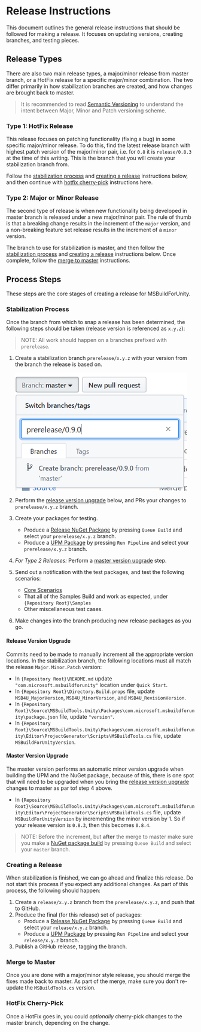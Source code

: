 # Release Instructions

This document outlines the general release instructions that should be followed for making a release. It focuses on updating versions, creating branches, and testing pieces.

## Release Types

There are also two main release types, a major/minor release from master branch, or a HotFix release for a specific major/minor combination. The two differ primarily in how stabilization branches are created, and how changes are brought back to master.

> It is recommended to read [Semantic Versioning](https://semver.org/) to understand the intent between Major, Minor and Patch versioning scheme.

### Type 1: HotFix Release

This release focuses on patching functionality (fixing a bug) in some specific major/minor release. To do this, find the latest release branch with highest patch version of the major/minor pair, i.e. for `0.8` it is `release/0.8.3` at the time of this writing. This is the branch that you will create your stabilization branch from.

Follow the [stabilization process](###stabilization-process) and [creating a release](###creating-a-release) instructions below, and then continue with [hotfix cherry-pick](###hotfix-cherry-pick) instructions here.

### Type 2: Major or Minor Release

The second type of release is when new functionality being developed in master branch is released under a new major/minor pair. The rule of thumb is that a breaking change results in the increment of the `major` version, and a non-breaking feature set release results in the increment of a `minor` version.

The branch to use for stabilization is master, and then follow the [stabilization process](###stabilization-process) and [creating a release](###creating-a-release) instructions below. Once complete, follow the [merge to master](###merge-to-master) instructions.

## Process Steps

These steps are the core stages of creating a release for MSBuildForUnity.

### Stabilization Process

Once the branch from which to snap a release has been determined, the following steps should be taken (release version is referenced as `x.y.z`):

> NOTE: All work should happen on a branches prefixed with `prerelease`.

1. Create a stabilization branch `prerelease/x.y.z` with your version from the branch the release is based on.

    ![GitHub Create Release Branch](Images/GitHubCreateReleaseBranch.png)

2. Perform the [release version upgrade](####release-version-upgrade) below, and PRs your changes to `prerelease/x.y.z` branch.
3. Create your packages for testing.
    - Produce a [Release NuGet Package](https://mscodehub.visualstudio.com/MSBuildForUnity/_build?definitionId=1096&_a=summary) by pressing `Queue Build` and select your `prerelease/x.y.z` branch.
    - Produce a [UPM Package](https://dev.azure.com/UnityDeveloperTools/MSBuildForUnity/_build?definitionId=1&_a=summary) by pressing `Run Pipeline` and select your `prerelease/x.y.z` branch.
4. *For Type 2 Releases:* Perform a [master version upgrade](####master-version-upgrade) step.
5. Send out a notification with the test packages, and test the following scenarios:
    - [Core Scenarios](CoreScenarios.md)
    - That all of the Samples Build and work as expected, under `{Repository Root}\Samples`
    - Other miscellaneous test cases.
6. Make changes into the branch producing new release packages as you go.

#### Release Version Upgrade

Commits need to be made to manually increment all the appropriate version locations. In the stabilization branch, the following locations must all match the release `Major.Minor.Patch` version:

- In `{Repository Root}\README.md` update `"com.microsoft.msbuildforunity"` location under `Quick Start`.
- In `{Repository Root}\Directory.Build.props` file, update `MSB4U_MajorVersion`, `MSB4U_MinorVersion`, and `MSB4U_RevisionVersion`.
- In `{Repository Root}\Source\MSBuildTools.Unity\Packages\com.microsoft.msbuildforunity\package.json` file, update `"version"`.
- In `{Repository Root}\Source\MSBuildTools.Unity\Packages\com.microsoft.msbuildforunity\Editor\ProjectGenerator\Scripts\MSBuildTools.cs` file, update `MSBuildForUnityVersion`.

#### Master Version Upgrade

The master version performs an automatic minor version upgrade when building the UPM and the NuGet package, because of this, there is one spot that will need to be upgraded when you bring the [release version upgrade](####release-version-upgrade) changes to master as par tof step 4 above.

- In `{Repository Root}\Source\MSBuildTools.Unity\Packages\com.microsoft.msbuildforunity\Editor\ProjectGenerator\Scripts\MSBuildTools.cs` file, update `MSBuildForUnityVersion` by incrementing the minor version by 1. So if your release version is `0.8.3`, then this becomes `0.8.4`.

> NOTE: Before the increment, but **after** the merge to master make sure you make a [NuGet package build](https://mscodehub.visualstudio.com/MSBuildForUnity/_build?definitionId=1096&_a=summary) by pressing `Queue Build` and select your `master` branch.

### Creating a Release

When stabilization is finished, we can go ahead and finalize this release. Do not start this process if you expect any additional changes. As part of this process, the following should happen:

1. Create a `release/x.y.z` branch from the `prerelease/x.y.z`, and push that to GitHub.
2. Produce the final (for this release) set of packages:
    - Produce a [Release NuGet Package](https://mscodehub.visualstudio.com/MSBuildForUnity/_build?definitionId=1096&_a=summary) by pressing `Queue Build` and select your `release/x.y.z` branch.
    - Produce a [UPM Package](https://dev.azure.com/UnityDeveloperTools/MSBuildForUnity/_build?definitionId=1&_a=summary) by pressing `Run Pipeline` and select your `release/x.y.z` branch.
3. Publish a GitHub release, tagging the branch.

### Merge to Master

Once you are done with a major/minor style release, you should merge the fixes made back to master. As part of the merge, make sure you don't re-update the `MSBuildTools.cs` version.

### HotFix Cherry-Pick

Once a HotFix goes in, you could *optionally* cherry-pick changes to the master branch, depending on the change.
